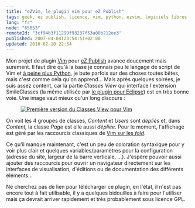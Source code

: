 ```yaml
---
title: "eZVim, le plugin vim pour eZ Publish"
tags: geek, ez publish, licence, vim, python, ezvim, logiciels libres
lang: "fr"
node: "65053"
remoteId: "3cf94b3f11299f93237f53a00b212ee3"
published: 2007-04-04T23:54:51+02:00
updated: 2016-02-10 22:54
---
```

 
Mon projet de plugin [Vim](/tag/vim/) pour [eZ Publish](/tag/ez-publish/) avance
doucement mais surement. Il faut dire qu'à la base je connais peu le langage de
script de Vim et [à peine plus Python](/post/vers-un-plugin-ezvim), je bute
parfois sur des choses toutes bêtes, mais c'est comme cela qu'on apprend... Mais
après quelques soirées, je suis assez content, car la partie *Classes View* qui
interface l'extension SmileClasses (la même utilisée par [le plugin pour
Eclipse](http://smile-ez-plugin.sourceforge.net/)) est en très bonne voie. Une
image vaut mieux qu'un long discours&nbsp;:

<figure class="object-center"><a href="/images/premiere-version-du-classes-view-pour-vim.png"><img src="/images/660x/premiere-version-du-classes-view-pour-vim.png" alt="Première version du Classes View pour Vim">
</a></figure>

On voit les 4 groupes de classes, *Content* et *Users* sont *dépliés* et, dans
*Content,* la classe *Page* est elle aussi *dépliée*. Pour le moment,
l'affichage est géré par les raccourcis classiques de [Vim sur les
*fold*](http://vimdoc.sourceforge.net/htmldoc/usr_28.html).

 
Ce qu'il manque maintenant, c'est un peu de coloration syntaxique pour y voir
plus clair et quelques variables/paramètres pour la configuration (adresse du
site, largeur de la barre verticale, ...). J'espère pouvoir aussi ajouter des
raccourcis pour ouvrir un navigateur directement sur les interfaces de
visualisation, d'éditions ou de documentation des différents éléments...

 
Ne cherchez pas de lien pour télécharger ce plugin, en l'état, il n'est pas
encore tout à fait utilisable, il y a quelques bidouilles à faire pour
l'utiliser mais ça devrait arriver rapidement et très probablement sous licence
GPL.
